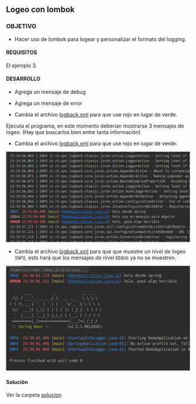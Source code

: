 ## Logeo con lombok

### OBJETIVO 

- Hacer uso de lombok para logear y personalizar el formato del logging.

#### REQUISITOS 

El ejemplo 3.

#### DESARROLLO

- Agrega un mensaje de debug
- Agrega un mensaje de error

- Cambia el archivo [logback.xml](demo/src/main/resources/logback.xml) para que use rojo en lugar de verde.

Ejecuta el programa, en este momento deberian mostrarse 3 mensajes de logeo. (Hay que buscarlos bien entre tanta información)

- Cambia el archivo [logback.xml](demo/src/main/resources/logback.xml) para que use rojo en lugar de verde.

![Mensajes](debugmode.png)

- Cambia el archivo [logback.xml](demo/src/main/resources/logback.xml) para que que muestre un nivel de logeo `INFO`, esto hará que los mensajes de nivel `DEBUG` ya no se muestren.

![INFO](infomode.png)

#### Solución

Ver la carpeta [solucion](solucion)

